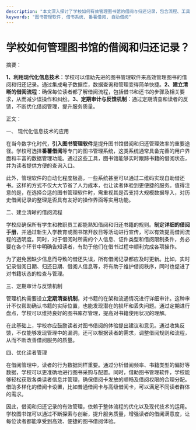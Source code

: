 ```yaml
---
description: "本文深入探讨了学校如何有效管理图书馆的借阅与归还记录，包含流程、工具及建议，助力提升图书管理效率。"
keywords: "图书管理软件, 借书系统, 番薯借阅, 自助借阅"
---
```

# 学校如何管理图书馆的借阅和归还记录？

摘要：

**1、利用现代化信息技术**：学校可以借助先进的图书管理软件来高效管理图书的借阅和归还记录。通过集成电子数据库，数据查询和管理变得简单快捷。**2、建立清晰的借阅流程**：确保每位读者都了解借阅流程，包括借书和还书的步骤及相关要求，从而减少误操作和纠纷。**3、定期审计与反馈机制**：通过定期清查和读者的反馈，不断优化借阅管理，提升服务质量。

正文：

一、 现代化信息技术的应用

在当今数字化时代，**引入图书管理软件**是提升图书馆借阅和归还管理效率的重要途径。学校可选择**番薯借阅**等专门的图书管理系统，这类系统通常具备完善的用户界面和丰富的数据管理功能。通过这些工具，图书馆能够实时跟踪书籍的借阅状态，并为读者提供方便的查询入口。

此外，管理软件的自动化程度极高，一些系统甚至可以通过二维码实现自助借还书。这样的方式不仅大大节省了人力成本，也让读者体验到更便捷的服务。值得注意的是，在选择合适的图书管理软件时，需重视其是否支持大规模数据导入，对历史借阅记录的整理是否具有友好的操作界面等实用功能。

二、建立清晰的借阅流程

学校应确保所有学生和教职员工都能熟知借阅和归还书籍的规则。**制定详细的借阅手册**，并通过新生入学教育或图书馆开放日等活动进行宣传，可以有效提高借阅流程的透明度。同时，对于借阅时所需的个人信息、证件类型和借阅限制条件，务必要在各个环节中明确告知读者，有助于他们在借书过程中顺利完成各项操作。

为了避免因缺少信息而导致的借还失误，所有借阅记录都应及时更新。比如，实时记录借阅日期、归还日期、借阅人信息等，将有助于维护借阅秩序，同时也促进了对书籍状态的检查与管理。

三、定期审计与反馈机制

管理机构需要设立**定期清查机制**，对书籍的在架和流通情况进行详细审计。这种审计不仅帮助确认书籍的实际位置，也能发现潜在的损坏和丢失问题。通过定期进行盘点，学校可以维持良好的图书库存管理，提高对书籍使用状况的理解。

在此基础上，学校亦应鼓励读者对图书借阅的体验提出建议和意见。通过收集反馈，不仅能够发现管理中的漏洞，还可以根据读者的需求，调整借阅规则和流程，从而不断改善借阅服务的质量。

四、优化读者管理

在借阅管理中，读者的行为数据同样重要。通过分析借阅频率、书籍类型的偏好等数据，学校可以更准确地进行图书采购与配置。同时，借助图书管理软件，学校能够轻松获取各类读者信息并管理，确保借阅卡发放的顺畅及借阅权限的合理分配。借助多样化的借阅卡设置，比如普通借阅卡与高级借阅卡，可以满足不同读者群体的需求。

因此，借阅和归还记录的有效管理，依赖于整体流程的优化以及现代技术的运用。学校图书馆可以通过不断探索与创新，提升服务质量，增强读者的借阅满意度，让每位读者都能享受到高效、便捷的图书借阅体验。
